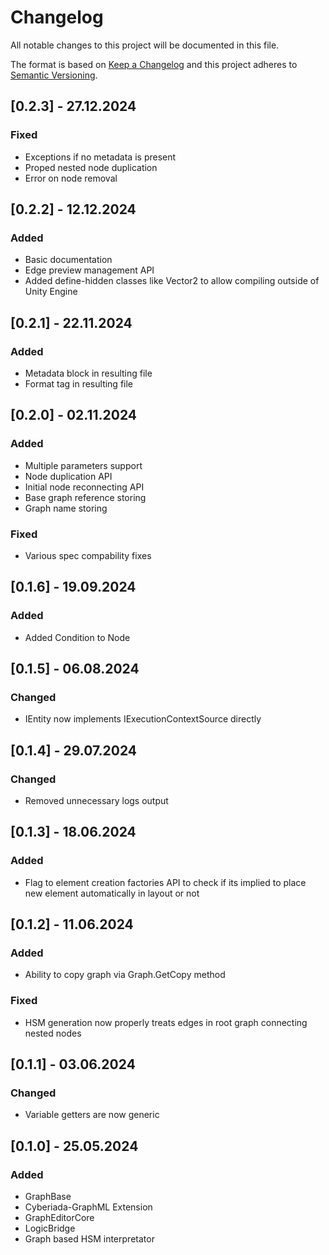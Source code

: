 # Changelog
All notable changes to this project will be documented in this file.

The format is based on [Keep a Changelog](http://keepachangelog.com/en/1.0.0/)
and this project adheres to [Semantic Versioning](http://semver.org/spec/v2.0.0.html).

<!-- Headers should be listed in this order: Added, Changed, Deprecated, Removed, Fixed, Security -->

## [0.2.3] - 27.12.2024
### Fixed
 - Exceptions if no metadata is present
 - Proped nested node duplication
 - Error on node removal

## [0.2.2] - 12.12.2024
### Added
 - Basic documentation
 - Edge preview management API
 - Added define-hidden classes like Vector2 to allow compiling outside of Unity Engine
 
## [0.2.1] - 22.11.2024
### Added
 - Metadata block in resulting file
 - Format tag in resulting file
 
## [0.2.0] - 02.11.2024
### Added
 - Multiple parameters support
 - Node duplication API
 - Initial node reconnecting API
 - Base graph reference storing
 - Graph name storing
### Fixed
 - Various spec compability fixes

## [0.1.6] - 19.09.2024
### Added
 - Added Condition to Node

## [0.1.5] - 06.08.2024
### Changed
 - IEntity now implements IExecutionContextSource directly

## [0.1.4] - 29.07.2024
### Changed
 - Removed unnecessary logs output

## [0.1.3] - 18.06.2024
### Added
 - Flag to element creation factories API to check if its implied to place new element automatically in layout or not

## [0.1.2] - 11.06.2024
### Added
 - Ability to copy graph via Graph.GetCopy method
### Fixed
 - HSM generation now properly treats edges in root graph connecting nested nodes

## [0.1.1] - 03.06.2024
### Changed
 - Variable getters are now generic
 
## [0.1.0] - 25.05.2024
### Added
 - GraphBase
 - Cyberiada-GraphML Extension
 - GraphEditorCore
 - LogicBridge
 - Graph based HSM interpretator